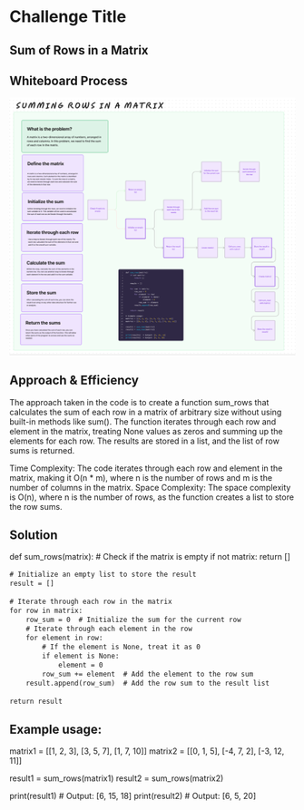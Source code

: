 # Challenge Title

## Sum of Rows in a Matrix

## Whiteboard Process

![WhiteBoard4](WhiteBoard4.png)

## Approach & Efficiency

The approach taken in the code is to create a function sum_rows that calculates the sum of each row in a matrix of arbitrary size without using built-in methods like sum(). The function iterates through each row and element in the matrix, treating None values as zeros and summing up the elements for each row. The results are stored in a list, and the list of row sums is returned.

Time Complexity:
The code iterates through each row and element in the matrix, making it O(n * m), where n is the number of rows and m is the number of columns in the matrix.
Space Complexity:
The space complexity is O(n), where n is the number of rows, as the function creates a list to store the row sums.

## Solution

def sum_rows(matrix):
    # Check if the matrix is empty
    if not matrix:
        return []

    # Initialize an empty list to store the result
    result = []

    # Iterate through each row in the matrix
    for row in matrix:
        row_sum = 0  # Initialize the sum for the current row
        # Iterate through each element in the row
        for element in row:
            # If the element is None, treat it as 0
            if element is None:
                element = 0
            row_sum += element  # Add the element to the row sum
        result.append(row_sum)  # Add the row sum to the result list

    return result

## Example usage:

matrix1 = [[1, 2, 3], [3, 5, 7], [1, 7, 10]]
matrix2 = [[0, 1, 5], [-4, 7, 2], [-3, 12, 11]]

result1 = sum_rows(matrix1)
result2 = sum_rows(matrix2)

print(result1)  # Output: [6, 15, 18]
print(result2)  # Output: [6, 5, 20]

